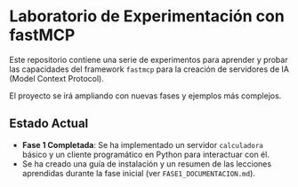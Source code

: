 # Laboratorio de Experimentación con fastMCP

Este repositorio contiene una serie de experimentos para aprender y probar las capacidades del framework `fastmcp` para la creación de servidores de IA (Model Context Protocol).

El proyecto se irá ampliando con nuevas fases y ejemplos más complejos.

## Estado Actual

*   **Fase 1 Completada**: Se ha implementado un servidor `calculadora` básico y un cliente programático en Python para interactuar con él.
*   Se ha creado una guía de instalación y un resumen de las lecciones aprendidas durante la fase inicial (ver `FASE1_DOCUMENTACION.md`).
